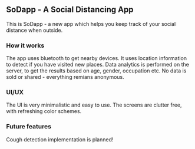 SoDapp - A Social Distancing App
----------------------------------------------------
This is SoDapp - a new app which helps you keep track of your social distance when outside.

### How it works
The app uses bluetooth to get nearby devices. It uses location information to detect if you have visited new places. Data analytics is performed on the server, to get the results based on age, gender, occupation etc. No data is sold or shared - everything remians anonymous.

### UI/UX
The UI is very minimalistic and easy to use. The screens are clutter free, with refreshing color schemes.

### Future features
Cough detection implementation is planned! 